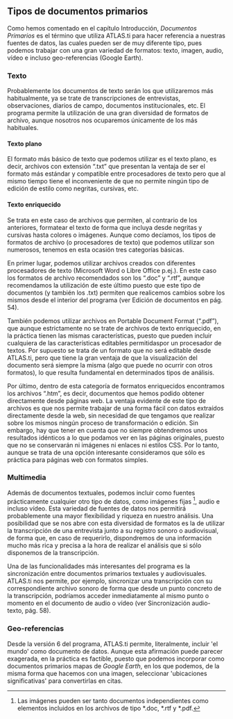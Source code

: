 ## Tipos de documentos primarios

Como hemos comentado en el capítulo Introducción, *Documentos Primarios* es el término que utiliza ATLAS.ti para hacer referencia a nuestras fuentes de datos, las cuales pueden ser de muy diferente tipo, pues podemos trabajar con una gran variedad de formatos: texto, imagen, audio, vídeo e incluso geo-referencias (Google Earth).

### Texto

Probablemente los documentos de texto serán los que utilizaremos más habitualmente, ya se trate de transcripciones de entrevistas, observaciones, diarios de campo, documentos institucionales, etc. El programa permite la utilización de una gran diversidad de formatos de archivo, aunque nosotros nos ocuparemos únicamente de los más habituales.

#### Texto plano

El formato más básico de texto que podemos utilizar es el texto plano, es decir, archivos con extensión “.txt” que presentan la ventaja de ser el formato más estándar y compatible entre procesadores de texto pero que al mismo tiempo tiene el inconveniente de que no permite ningún tipo de edición de estilo como negritas, cursivas, etc.

#### Texto enriquecido

Se trata en este caso de archivos que permiten, al contrario de los anteriores, formatear el texto de forma que incluya desde negritas y cursivas hasta colores o imágenes. Aunque como decíamos, los tipos de formatos de archivo (o procesadores de texto) que podemos utilizar son numerosos, tenemos en esta ocasión tres categorías básicas.

En primer lugar, podemos utilizar archivos creados con diferentes procesadores de texto (Microsoft Word o Libre Office p.ej.). En este caso los formatos de archivo recomendados son los “.doc” y “.rtf”, aunque recomendamos la utilización de este último puesto que este tipo de documentos (y también los .txt) permiten que realicemos cambios sobre los mismos desde el interior del programa (ver Edición de documentos en pág. 54).

También podemos utilizar archivos en Portable Document Format (“.pdf”), que aunque estrictamente no se trate de archivos de texto enriquecido, en la práctica tienen las mismas características, puesto que pueden incluir cualquiera de las características editables permitidaspor un procesador de textos. Por supuesto se trata de un formato que no será editable desde ATLAS.ti, pero que tiene la gran ventaja de que la visualización del documento será siempre la misma (algo que puede no ocurrir con otros formatos), lo que resulta fundamental en determinados tipos de análisis.

Por último, dentro de esta categoría de formatos enriquecidos encontramos los archivos “.htm”, es decir, documentos que hemos podido obtener directamente desde páginas web. La ventaja evidente de este tipo de archivos es que nos permite trabajar de una forma fácil con datos extraídos directamente desde la web, sin necesidad de que tengamos que realizar sobre los mismos ningún proceso de transformación o edición. Sin embargo, hay que tener en cuenta que no siempre obtendremos unos resultados idénticos a lo que podamos ver en las páginas originales, puesto que no se conservarán ni imágenes ni enlaces ni estilos CSS. Por lo tanto, aunque se trata de una opción interesante consideramos que sólo es práctica para páginas web con formatos simples.

### Multimedia

Además de documentos textuales, podemos incluir como fuentes prácticamente cualquier otro tipo de datos, como imágenes fijas [^1], audio e incluso vídeo. Esta variedad de fuentes de datos nos permitirá probablemente una mayor flexibilidad y riqueza en nuestro análisis. Una posibilidad que se nos abre con esta diversidad de formatos es la de utilizar la transcripción de una entrevista junto a su registro sonoro o audiovisual, de forma que, en caso de requerirlo, dispondremos de una información mucho más rica y precisa a la hora de realizar el análisis que si sólo disponemos de la transcripción.

Una de las funcionalidades más interesantes del programa es la sincronización entre documentos primarios textuales y audiovisuales. ATLAS.ti nos permite, por ejemplo, sincronizar una transcripción con su correspondiente archivo sonoro de forma que desde un punto concreto de la transcripción, podríamos acceder inmediatamente al mismo punto o momento en el documento de audio o vídeo (ver Sincronización audio-texto, pág. 58).

### Geo-referencias

Desde la versión 6 del programa, ATLAS.ti permite, literalmente, incluir 'el mundo' como documento de datos. Aunque esta afirmación puede parecer exagerada, en la práctica es factible, puesto que podemos incorporar como documentos primarios mapas de *Google Earth*, en los que podemos, de la misma forma que hacemos con una imagen, seleccionar 'ubicaciones significativas' para convertirlas en citas.

[^1]: Las imágenes pueden ser tanto documentos independientes como elementos incluidos en los archivos de tipo *.doc, *.rtf y *.pdf.
